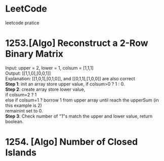 # LeetCode
leetcode pratice 

# 1253.[Algo] Reconstruct a 2-Row Binary Matrix
Input: upper = 2, lower = 1, colsum = [1,1,1]<br/>
Output: [[1,1,0],[0,0,1]]<br/>
Explanation: [[1,0,1],[0,1,0]], and [[0,1,1],[1,0,0]] are also correct <br/>
**Step 1**: init an array store upper value, if colsum>0 ? 1 : 0.<br/>
**Step 2**: create array store lower value,<br/>
if colsum=2 ? 1<br/> 
else if colsum=1 ? borrow 1 from upper array until reach the upperSum (in this example is 2)<br/>
remainint set to 0.<br/>
**Step 3**: Check number of "1"s match the upper and lower value, return boolean.


# 1254. [Algo] Number of Closed Islands
